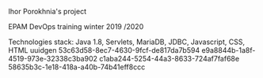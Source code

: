 Ihor Porokhnia's project


EPAM DevOps  training winter 2019 /2020

Technologies stack: Java 1.8, Servlets, MariaDB, JDBC, Javascript, CSS, HTML
uuidgen
53c63d58-8ec7-4630-9fcf-de817da7b594
e9a8844b-1a8f-4519-973e-32338c3ba902
c1aba244-5254-44a3-8633-724af7faf68e
58635b3c-1e18-418a-a40b-74b41eff8ccc
